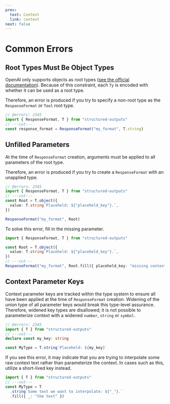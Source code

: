 ```yaml
---
prev:
  text: Context
  link: context
next: false
---
```


# Common Errors

## Root Types Must Be Object Types

OpenAI only supports objects as root types
([see the official documentation](https://platform.openai.com/docs/guides/structured-outputs#root-objects-must-not-be-anyof)).
Because of this constraint, each `Ty` is encoded with whether it can be used as a root type.

Therefore, an error is produced if you try to specify a non-root type as the `ResponseFormat` or
`Tool` root type.

```ts twoslash
// @errors: 2345
import { ResponseFormat, T } from "structured-outputs"
// ---cut---
const response_format = ResponseFormat("my_format", T.string)
```

## Unfilled Parameters

At the time of `ResponseFormat` creation, arguments must be applied to all parameters of the root
type.

Therefore, an error is produced if you try to create a `ResponseFormat` with an unapplied type.

```ts twoslash
// @errors: 2345
import { ResponseFormat, T } from "structured-outputs"
// ---cut---
const Root = T.object({
  value: T.string`Placeheld: ${"placeheld_key"}.`,
})

ResponseFormat("my_format", Root)
```

To solve this error, fill in the missing parameter.

```ts twoslash
import { ResponseFormat, T } from "structured-outputs"

const Root = T.object({
  value: T.string`Placeheld: ${"placeheld_key"}.`,
})
// ---cut---
ResponseFormat("my_format", Root.fill({ placeheld_key: "missing context" }))
```

## Context Parameter Keys

Context parameter keys are tracked within the type system to ensure all have been applied at the
time of `ResponseFormat` creation. Widening of the union type of all parameter keys would break this
type-level assurance. Therefore, widened key types are disallowed; it is not possible to
parameterize context with a widened `number`, `string` or `symbol`.

```ts twoslash
// @errors: 2345
import { T } from "structured-outputs"
// ---cut---
declare const my_key: string

const MyType = T.string`Placeheld: ${my_key}`
```

If you see this error, it may indicate that you are trying to interpolate some raw context text
rather than parameterize the context. In cases such as this, utilize a short-lived key instead.

```ts twoslash
import { T } from "structured-outputs"
// ---cut---
const MyType = T
  .string`Some text we want to interpolate: ${"_"}.`
  .fill({ _: "the text" })
```
